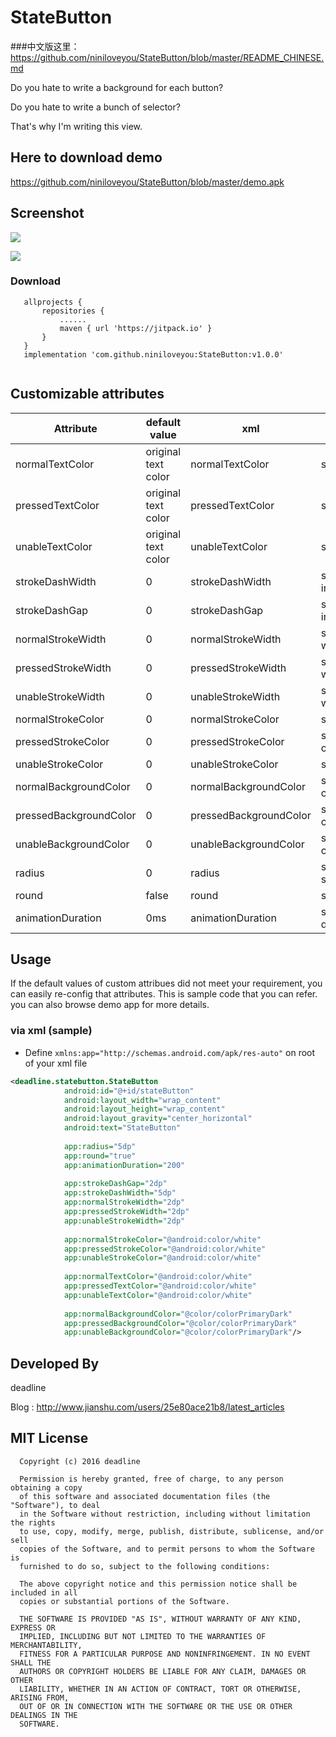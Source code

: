 # StateButton

###中文版这里： https://github.com/niniloveyou/StateButton/blob/master/README_CHINESE.md

Do you hate to write a background for each button?

Do you hate to write a bunch of selector?

That's why I'm writing this view.


Here to download demo
----------
https://github.com/niniloveyou/StateButton/blob/master/demo.apk

Screenshot
----------

![](https://github.com/niniloveyou/StateButton/blob/master/image.png)

![](https://github.com/niniloveyou/StateButton/blob/master/stateButton.gif)

### Download
```
   allprojects {
       repositories {
           ......
           maven { url 'https://jitpack.io' }
       }
   }
   implementation 'com.github.niniloveyou:StateButton:v1.0.0'
   
```   

Customizable attributes
-----------------------

|        Attribute       |      default value     |           xml            |                 java                |
|------------------------|------------------------|--------------------------|-------------------------------------|
| normalTextColor        |   original text color  | normalTextColor          | setNormalTextColor(int color)       |
| pressedTextColor       |   original text color  | pressedTextColor          | setPressedTextColor(int color)       |
| unableTextColor        |   original text color  | unableTextColor          | setUnableTextColor(int color)       |
| strokeDashWidth        |   0  | strokeDashWidth          | setStrokeDash(int dashWidth, int dashGap)       |
| strokeDashGap        |   0  | strokeDashGap          | setStrokeDash(int dashWidth, int dashGap)      |
| normalStrokeWidth        |   0  | normalStrokeWidth          | setNormalStrokeWidth(int widht)       |
| pressedStrokeWidth        |   0  | pressedStrokeWidth          | setPressedStrokeWidth(int widht)        |
| unableStrokeWidth        |   0  | unableStrokeWidth          | setUnableStrokeWidth(int widht)        |
| normalStrokeColor        |   0  | normalStrokeColor          | setNormalStrokeColor(int color)       |
| pressedStrokeColor        |   0  | pressedStrokeColor          | setPressedStrokeColor(int color)       |
| unableStrokeColor        |   0  | unableStrokeColor          | setUnableStrokeColor(int color)       |
| normalBackgroundColor        |   0  | normalBackgroundColor          | setNormalBackgroundColor(int color)       |
| pressedBackgroundColor        |   0  | pressedBackgroundColor   | setPressedBackgroundColor(int color)       |
| unableBackgroundColor        |   0  | unableBackgroundColor          | setUnableBackgroundColor(int color)       |
| radius        |   0  | radius          | setRadius(int radius) / setRadius(float[] radii)      |
| round        |  false  | round          | setRound(boolean round)       |
| animationDuration        |   0ms  | animationDuration          | setAnimationDuration(int duration)       |

Usage
-----
If the default values of custom attribues did not meet your requirement, you can easily re-config that attributes. This is sample code that you can refer. you can also browse demo app for more details.

### via xml (sample)
-  Define `xmlns:app="http://schemas.android.com/apk/res-auto"` on root of your xml file

```xml
<deadline.statebutton.StateButton
            android:id="@+id/stateButton"
            android:layout_width="wrap_content"
            android:layout_height="wrap_content"
            android:layout_gravity="center_horizontal"
            android:text="StateButton"
            
            app:radius="5dp"
            app:round="true"
            app:animationDuration="200"
            
            app:strokeDashGap="2dp"
            app:strokeDashWidth="5dp"
            app:normalStrokeWidth="2dp"
            app:pressedStrokeWidth="2dp"
            app:unableStrokeWidth="2dp"
            
            app:normalStrokeColor="@android:color/white"
            app:pressedStrokeColor="@android:color/white"
            app:unableStrokeColor="@android:color/white"
            
            app:normalTextColor="@android:color/white"
            app:pressedTextColor="@android:color/white"
            app:unableTextColor="@android:color/white"
            
            app:normalBackgroundColor="@color/colorPrimaryDark"
            app:pressedBackgroundColor="@color/colorPrimaryDark"
            app:unableBackgroundColor="@color/colorPrimaryDark"/>
```



Developed By
-------
deadline

Blog :   http://www.jianshu.com/users/25e80ace21b8/latest_articles

MIT License
-------

      Copyright (c) 2016 deadline

      Permission is hereby granted, free of charge, to any person obtaining a copy
      of this software and associated documentation files (the "Software"), to deal
      in the Software without restriction, including without limitation the rights
      to use, copy, modify, merge, publish, distribute, sublicense, and/or sell
      copies of the Software, and to permit persons to whom the Software is
      furnished to do so, subject to the following conditions:

      The above copyright notice and this permission notice shall be included in all
      copies or substantial portions of the Software.

      THE SOFTWARE IS PROVIDED "AS IS", WITHOUT WARRANTY OF ANY KIND, EXPRESS OR
      IMPLIED, INCLUDING BUT NOT LIMITED TO THE WARRANTIES OF MERCHANTABILITY,
      FITNESS FOR A PARTICULAR PURPOSE AND NONINFRINGEMENT. IN NO EVENT SHALL THE
      AUTHORS OR COPYRIGHT HOLDERS BE LIABLE FOR ANY CLAIM, DAMAGES OR OTHER
      LIABILITY, WHETHER IN AN ACTION OF CONTRACT, TORT OR OTHERWISE, ARISING FROM,
      OUT OF OR IN CONNECTION WITH THE SOFTWARE OR THE USE OR OTHER DEALINGS IN THE
      SOFTWARE.
       
